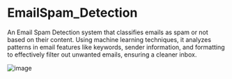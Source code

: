 # EmailSpam_Detection
An Email Spam Detection system that classifies emails as spam or not based on their content. Using machine learning techniques, it analyzes patterns in email features like keywords, sender information, and formatting to effectively filter out unwanted emails, ensuring a cleaner inbox.

![image](https://github.com/user-attachments/assets/9a721388-b3a6-4f59-86bf-8def98a7d9a5)

